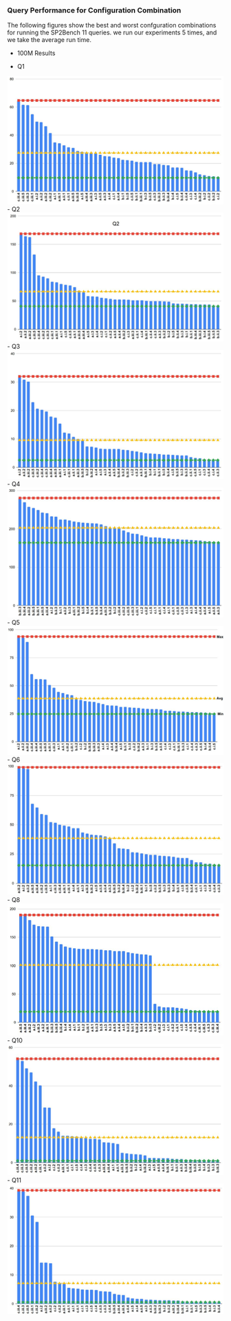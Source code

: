 ### Query Performance for Configuration Combination

The following figures show the best and worst confguration combinations for running the SP2Bench 11 queries. we run our experiments 5 times, and we take the average run time. 


* 100M Results

- Q1 
<img src="figures/DistributedExperiments/ConfigurationsQuerExecutionPerformance/Q1.JPG" alt="spark" > 
- Q2 
<img src="figures/DistributedExperiments/ConfigurationsQuerExecutionPerformance/Q2.JPG" alt="spark" > 
- Q3 
<img src="figures/DistributedExperiments/ConfigurationsQuerExecutionPerformance/Q3.JPG" alt="spark" > 
- Q4 
<img src="figures/DistributedExperiments/ConfigurationsQuerExecutionPerformance/Q4.JPG" alt="spark" > 
- Q5 
<img src="figures/DistributedExperiments/ConfigurationsQuerExecutionPerformance/Q5.JPG" alt="spark" > 
- Q6 
<img src="figures/DistributedExperiments/ConfigurationsQuerExecutionPerformance/Q6.JPG" alt="spark" > 
- Q8 
<img src="figures/DistributedExperiments/ConfigurationsQuerExecutionPerformance/Q8.JPG" alt="spark" > 
- Q10 
<img src="figures/DistributedExperiments/ConfigurationsQuerExecutionPerformance/Q10.JPG" alt="spark" > 
- Q11 
<img src="figures/DistributedExperiments/ConfigurationsQuerExecutionPerformance/Q11.JPG" alt="spark" > 
